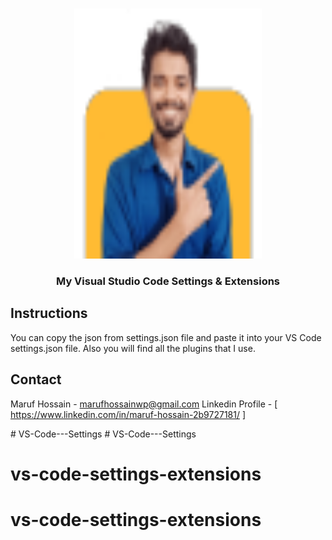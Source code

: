 <!-- PROJECT LOGO -->
<br />
<p align="center">
    <img src="images/m.png" alt="Logo" width="300" height="400">
  </a>

  <h3 align="center">My Visual Studio Code Settings & Extensions</h3>

<!-- Insructions -->

## Instructions

You can copy the json from settings.json file and paste it into your VS Code settings.json file. Also you will find all the plugins that I use.

<!-- CONTACT -->

## Contact

Maruf Hossain - [marufhossainwp@gmail.com](mailto:marufhossainwp@.com)
Linkedin Profile - [ https://www.linkedin.com/in/maruf-hossain-2b9727181/ ]


#   V S - C o d e - - - S e t t i n g s 
 
 
 # VS-Code---Settings
# vs-code-settings-extensions
# vs-code-settings-extensions
